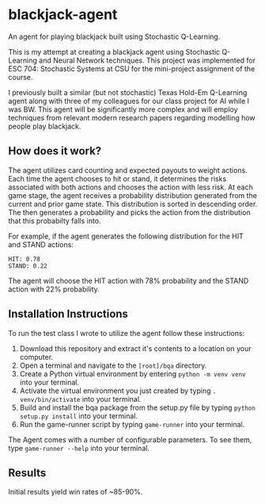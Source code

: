 # blackjack-agent
An agent for playing blackjack built using Stochastic Q-Learning.


This is my attempt at creating a blackjack agent using Stochastic Q-Learning and Neural Network techniques. This project was implemented for ESC 704: Stochastic Systems at CSU for the mini-project assignment of the course.


I previously built a similar (but not stochastic) Texas Hold-Em Q-Learning agent along with three of my colleagues for our class project for AI while I was BW. This agent will be significantly more complex and will employ techniques from relevant modern research papers regarding modelling how people play blackjack.


## How does it work?
The agent utilizes card counting and expected payouts to weight actions. Each time the agent chooses to hit or stand, it determines the risks associated with both actions and chooses the action with less risk. At each game stage, the agent receives a probability distribution generated from the current and prior game state. This distribution is sorted in descending order. The then generates a probability and picks the action from the distribution that this probabilty falls into.


For example, if the agent generates the following distribution for the HIT and STAND actions:
```
HIT: 0.78
STAND: 0.22
```
The agent will choose the HIT action with 78% probability and the STAND action with 22% probability.


## Installation Instructions
To run the test class I wrote to utilize the agent follow these instructions:
1. Download this repository and extract it's contents to a location on your computer.
2. Open a terminal and navigate to the `[root]/bqa` directory.
3. Create a Python virtual environment by entering `python -m venv venv` into your terminal.
4. Activate the virtual environment you just created by typing `. venv/bin/activate` into your terminal.
5. Build and install the bqa package from the setup.py file by typing `python setup.py install` into your terminal.
6. Run the game-runner script by typing `game-runner` into your terminal.


The Agent comes with a number of configurable parameters. To see them, type `game-runner --help` into your terminal.


## Results
Initial results yield win rates of ~85-90%.
